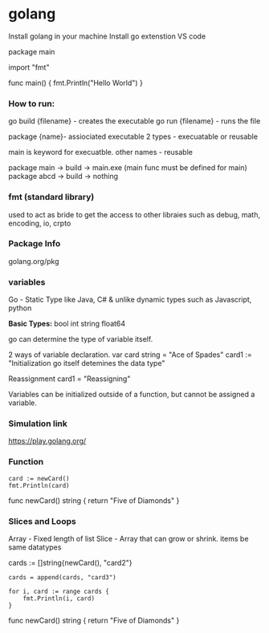 # golang

Install golang in your machine
Install go extenstion VS code

package main

import "fmt"

func main() {
	fmt.Println("Hello World")
}

### How to run: 

go build {filename} - creates the executable
go run {filename} - runs the file

package {name}- assiociated executable 
        2 types - execuatable or reusable

main is keyword for execuatble.
other names - reusable

package main -> build -> main.exe   (main func must be defined for main)
package abcd -> build -> nothing




### fmt (standard library)

used to act as bride to get the access to other libraies such as debug, math, encoding, io, crpto

### Package Info

golang.org/pkg

### variables

Go - Static Type like Java, C# & unlike dynamic types such as Javascript, python

**Basic Types:**
bool
int
string
float64


go can determine the type of variable itself.

2 ways of variable declaration.
	var card string = "Ace of Spades"
	card1 := "Initialization go itself detemines the data type"
  
  
Reassignment
	card1 = "Reassigning"
  
  
Variables can be initialized outside of a function, but cannot be assigned a variable.
  
### Simulation link

https://play.golang.org/


### Function

	card := newCard()
	fmt.Println(card)


func newCard() string {
	return "Five of Diamonds"
}


### Slices and Loops

Array - Fixed length of list
Slice - Array that can grow or shrink. items be same datatypes

cards := []string{newCard(), "card2"}

	cards = append(cards, "card3")

	for i, card := range cards {
		fmt.Println(i, card)
	}
  
  func newCard() string {
	return "Five of Diamonds"
}
